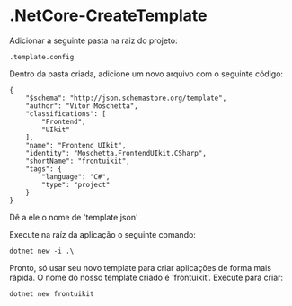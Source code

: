 # .NetCore-CreateTemplate

Adicionar a seguinte pasta na raiz do projeto:
```
.template.config
```

Dentro da pasta criada, adicione um novo arquivo com o seguinte código:
```
{
    "$schema": "http://json.schemastore.org/template",
    "author": "Vitor Moschetta",
    "classifications": [
        "Frontend",
        "UIkit"
    ],
    "name": "Frontend UIkit",
    "identity": "Moschetta.FrontendUIkit.CSharp",
    "shortName": "frontuikit",
    "tags": {
        "language": "C#",
        "type": "project"
    }
}
```
Dê a ele o nome de 'template.json'


Execute na raíz da aplicação o seguinte comando:
```
dotnet new -i .\
```


Pronto, só usar seu novo template para criar aplicações de forma mais rápida.
O nome do nosso template criado é 'frontuikit'. Execute para criar:

```
dotnet new frontuikit
```
